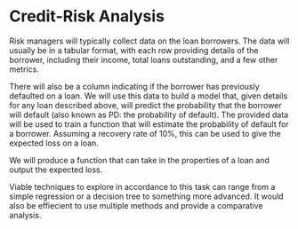 # Credit-Risk Analysis 

Risk managers will typically collect data on the loan borrowers. The data will usually be in a tabular format, with each row providing details of the borrower, including their income, total loans outstanding, and a few other metrics.

There will also be a column indicating if the borrower has previously defaulted on a loan. We will use this data to build a model that, given details for any loan described above, will predict the probability that the borrower will default (also known as PD: the probability of default). The provided data will be used to train a function that will estimate the probability of default for a borrower. Assuming a recovery rate of 10%, this can be used to give the expected loss on a loan.


We will produce a function that can take in the properties of a loan and output the expected loss.

Viable techniques to explore in accordance to this task can range from a simple regression or a decision tree to something more advanced. It would also be effiecient to use multiple methods and provide a comparative analysis.  
